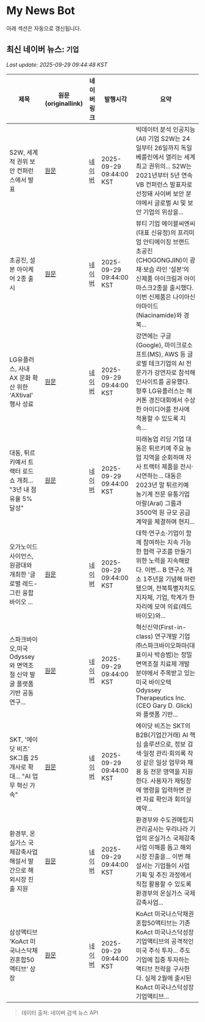 # My News Bot

아래 섹션은 자동으로 갱신됩니다.

<!-- NEWS:START -->
## 최신 네이버 뉴스: `기업`
_Last update: 2025-09-29 09:44:48 KST_

| 제목 | 원문(originallink) | 네이버 링크 | 발행시각 | 요약 |
|---|---|---|---|---|
| S2W, 세계적 권위 보안 컨퍼런스에서 발표 | [원문](https://www.newsfreezone.co.kr/news/articleView.html?idxno=649741) | [네이버](https://www.newsfreezone.co.kr/news/articleView.html?idxno=649741) | 2025-09-29 09:44:00 KST | 빅데이터 분석 인공지능(AI) 기업 S2W는 24일부터 26일까지 독일 베를린에서 열리는 세계 최고 권위의... S2W는 2021년부터 5년 연속 VB 컨퍼런스 발표자로 선정돼 사이버 보안 분야에서 글로벌 AI 및 보안 기업의 위상을... |
| 초공진, 설본 아이케어 2종 출시 | [원문](http://www.apparelnews.co.kr/news/news_view/?idx=220496) | [네이버](http://www.apparelnews.co.kr/news/news_view/?idx=220496) | 2025-09-29 09:44:00 KST | 뷰티 기업 에이블씨엔씨(대표 신유정)의 프리미엄 안티에이징 브랜드 초공진(CHOGONGJIN)이 광채·보습 라인 ‘설본’의 신제품 아이크림과 아이마스크2종을 출시했다. 이번 신제품은 나이아신아마이드(Niacinamide)와 경북... |
| LG유플러스, 사내 AX 문화 확산 위한 ‘AXtival' 행사 성료 | [원문](https://www.cnbnews.com/news/article.html?no=753077) | [네이버](https://www.cnbnews.com/news/article.html?no=753077) | 2025-09-29 09:44:00 KST | 강연에는 구글(Google), 마이크로소프트(MS), AWS 등 글로벌 테크기업의 AI 전문가가 강연자로 참석해 인사이트를 공유했다. 향후 LG유플러스는 해커톤 경진대회에서 수상한 아이디어를 전사에 적용할 수 있도록 지속... |
| 대동, 튀르키예서 트랙터 로드쇼 개최… "3년 내 점유율 5% 달성" | [원문](https://www.ebn.co.kr/news/articleView.html?idxno=1680477) | [네이버](https://www.ebn.co.kr/news/articleView.html?idxno=1680477) | 2025-09-29 09:44:00 KST | 미래농업 리딩 기업 대동은 튀르키예 주요 농업 지역을 순회하며 자사 트랙터 제품을 전시·시연하는... 대동은 2023년 말 튀르키예 농기계 전문 유통기업 아랄(Aral) 그룹과 3500억 원 규모 공급 계약을 체결하며 현지... |
| 오가노이드사이언스, 원광대와 개최한 '글로벌 레드-그린 융합 바이오 ... | [원문](http://www.newsprime.co.kr/news/article.html?no=706201) | [네이버](http://www.newsprime.co.kr/news/article.html?no=706201) | 2025-09-29 09:44:00 KST | 대학·연구소·기업이 함께 참여하는 지속 가능한 협력 구조를 만들기 위한 노력을 지속해왔다. 이번... B 연구소 개소 1주년을 기념해 마련됐으며, 전북특별자치도 지자체, 기업, 학계가 한자리에 모여 의료(레드바이오)와... |
| 스파크바이오,미국 Odyssey와 면역조절 신약 발굴 플랫폼 기반 공동연구... | [원문](https://www.yakup.com/news/index.html?mode=view&cat=12&nid=316681) | [네이버](https://www.yakup.com/news/index.html?mode=view&cat=12&nid=316681) | 2025-09-29 09:44:00 KST | 혁신신약(First-in-class) 연구개발 기업 ㈜스파크바이오파마(대표이사 박승범)는 정밀 면역조절  치료제 개발 분야에서 주목받고 있는 미국 바이오텍 Odyssey Therapeutics Inc. (CEO Gary D. Glick)와 플랫폼 기반... |
| SKT, '에이닷 비즈' SK그룹 25개사로 확대… "AI 업무 혁신 가속" | [원문](http://www.kdfnews.com/news/articleView.html?idxno=167016) | [네이버](http://www.kdfnews.com/news/articleView.html?idxno=167016) | 2025-09-29 09:44:00 KST | 에이닷 비즈는 SKT의 B2B(기업간거래) AI 핵심 솔루션으로, 정보 검색·일정 관리·회의록 작성 같은 일상 업무와 채용 등 전문 영역을 지원한다. 사용자가 채팅창에 명령을 입력하면 관련 자료 확인과 회의실 예약... |
| 환경부, 온실가스 국제감축사업 해설서 발간으로 해외시장 진출 지원 | [원문](https://www.viva100.com/article/20250929500382) | [네이버](https://www.viva100.com/article/20250929500382) | 2025-09-29 09:44:00 KST | 환경부와 수도권매립지관리공사는 우리나라 기업의 온실가스 국제감축사업 이해를 돕고 해외시장 진출을... 이번 해설서는 기업들이 사업 기획 및 추진 과정에서 직접 활용할 수 있도록 환경부의 온실가스 국제감축사업... |
| 삼성액티브 'KoAct 미국나스닥채권혼합50액티브' 상장 | [원문](http://www.4th.kr/news/articleView.html?idxno=2096558) | [네이버](http://www.4th.kr/news/articleView.html?idxno=2096558) | 2025-09-29 09:44:00 KST | KoAct 미국나스닥채권혼합50액티브는 기존 KoAct 미국나스닥성장기업액티브의 공격적인 미국 주식 투자... 주도 기업에 집중 투자하는 액티브 전략을 구사한다. 실제 2월에 출시된 KoAct 미국나스닥성장기업액티브... |

> 데이터 출처: 네이버 검색 뉴스 API
<!-- NEWS:END -->
